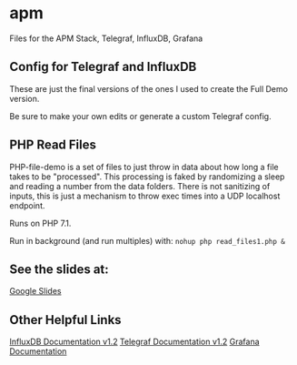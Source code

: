 # apm
Files for the APM Stack, Telegraf, InfluxDB, Grafana

## Config for Telegraf and InfluxDB
These are just the final versions of the ones I used to
create the Full Demo version.

Be sure to make your own edits or generate a custom
Telegraf config.
## PHP Read Files
PHP-file-demo is a set of files to just throw in data about
how long a file takes to be "processed". This processing is
faked by randomizing a sleep and reading a number from the
data folders. There is not sanitizing of inputs, this is just
a mechanism to throw exec times into a UDP localhost endpoint.

Runs on PHP 7.1.

Run in background (and run multiples) with:
`nohup php read_files1.php &`

## See the slides at:
[Google Slides](https://docs.google.com/presentation/d/1ce_sEqjtOWH22DmGUx8yhnbPm-1KgoiZJehPmXpBRjQ/edit?usp=sharing)

## Other Helpful Links
[InfluxDB Documentation v1.2](https://docs.influxdata.com/influxdb/v1.2/)
[Telegraf Documentation v1.2](https://docs.influxdata.com/telegraf/v1.2/)
[Grafana Documentation](http://docs.grafana.org/)
